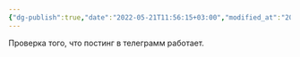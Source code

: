 ```yaml
---
{"dg-publish":true,"date":"2022-05-21T11:56:15+03:00","modified_at":"2022-05-21T11:56:32+03:00","published_at":"2022-05-21T11:56:32+03:00","permalink":"/telegram-test/","dgHomeLink":false,"dgPassFrontmatter":true}
---
```




Проверка того, что постинг в телеграмм работает.
